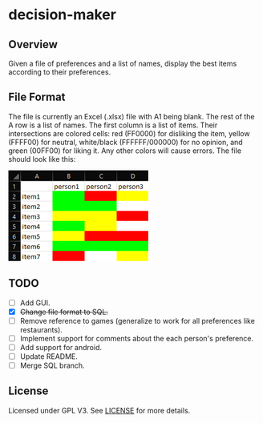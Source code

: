 # decision-maker
## Overview
Given a file of preferences and a list of names, display the best items according to their preferences.

## File Format
The file is currently an Excel (.xlsx) file with A1 being blank. The rest of the A row is a list of names. The first column is a list of items. Their intersections are colored cells: red (FF0000) for disliking the item, yellow (FFFF00) for neutral, white/black (FFFFFF/000000) for no opinion, and green (00FF00) for liking it. Any other colors will cause errors.
The file should look like this:

![Example format](example_format.png)

## TODO
- [ ] Add GUI.
- [x] ~~Change file format to SQL.~~
- [ ] Remove reference to games (generalize to work for all preferences like restaurants).
- [ ] Implement support for comments about the each person's preference.
- [ ] Add support for android.
- [ ] Update README.
- [ ] Merge SQL branch.

## License
Licensed under GPL V3. See [LICENSE](LICENSE) for more details.
